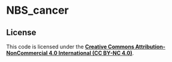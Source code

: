 # NBS_cancer

## License  
This code is licensed under the **[Creative Commons Attribution-NonCommercial 4.0 International (CC BY-NC 4.0)](https://creativecommons.org/licenses/by-nc/4.0/)**.
